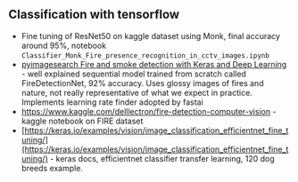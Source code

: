## Classification with tensorflow
* Fine tuning of ResNet50 on kaggle dataset using Monk, final accuracy around 95%, notebook `Classifier_Monk_Fire_presence_recognition_in_cctv_images.ipynb`
* [pyimagesearch Fire and smoke detection with Keras and Deep Learning](https://www.pyimagesearch.com/2019/11/18/fire-and-smoke-detection-with-keras-and-deep-learning/) - well explained sequential model trained from scratch called FireDetectionNet, 92% accuracy. Uses glossy images of fires and nature, not really representative of what we expect in practice. Implements learning rate finder adopted by fastai
* https://www.kaggle.com/delllectron/fire-detection-computer-vision - kaggle notebook on FIRE dataset
* [https://keras.io/examples/vision/image_classification_efficientnet_fine_tuning/](https://keras.io/examples/vision/image_classification_efficientnet_fine_tuning/) - keras docs, efficientnet classifier transfer learning, 120 dog breeds example.